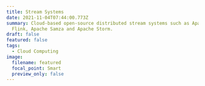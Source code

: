 ```yaml
---
title: Stream Systems
date: 2021-11-04T07:44:00.773Z
summary: Cloud-based open-source distributed stream systems such as Apache
  Flink, Apache Samza and Apache Storm.
draft: false
featured: false
tags:
  - Cloud Computing
image:
  filename: featured
  focal_point: Smart
  preview_only: false
---
```

